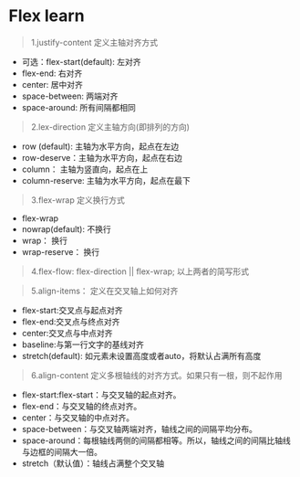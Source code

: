 # Flex learn

>1.justify-content
定义主轴对齐方式
- 可选：flex-start(default): 左对齐
- flex-end: 右对齐
- center: 居中对齐
- space-between: 两端对齐
- space-around: 所有间隔都相同

>2.lex-direction
定义主轴方向(即排列的方向)
- row (default): 主轴为水平方向，起点在左边
- row-deserve：主轴为水平方向，起点在右边
- column： 主轴为竖直向，起点在上
- column-reserve: 主轴为水平方向，起点在最下

>3.flex-wrap
定义换行方式
- flex-wrap
- nowrap(default): 不换行
- wrap： 换行
- wrap-reserve： 换行

>4.flex-flow: flex-direction || flex-wrap;
以上两者的简写形式

>5.align-items：
定义在交叉轴上如何对齐
- flex-start:交叉点与起点对齐
- flex-end:交叉点与终点对齐
- center:交叉点与中点对齐
- baseline:与第一行文字的基线对齐
- stretch(default): 如元素未设置高度或者auto，将默认占满所有高度

>6.align-content
定义多根轴线的对齐方式。如果只有一根，则不起作用

- flex-start:flex-start：与交叉轴的起点对齐。
- flex-end：与交叉轴的终点对齐。
- center：与交叉轴的中点对齐。
- space-between：与交叉轴两端对齐，轴线之间的间隔平均分布。
- space-around：每根轴线两侧的间隔都相等。所以，轴线之间的间隔比轴线与边框的间隔大一倍。
- stretch（默认值）：轴线占满整个交叉轴
